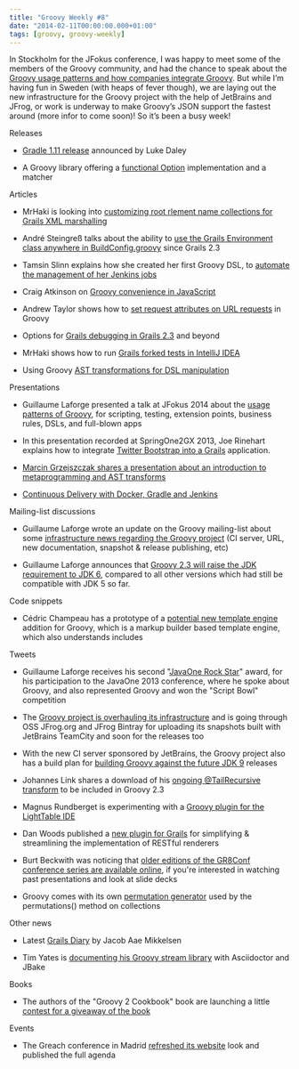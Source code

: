 ```yaml
---
title: "Groovy Weekly #8"
date: "2014-02-11T00:00:00.000+01:00"
tags: [groovy, groovy-weekly]
---
```


In Stockholm for the JFokus conference, I was happy to meet some of the members of the Groovy community, and had the chance to speak about the [Groovy usage patterns and how companies integrate Groovy](https://speakerdeck.com/glaforge/benefit-from-groovy-now-why-when-how-jfokus-2014). But while I’m having fun in Sweden (with heaps of fever though), we are laying out the new infrastructure for the Groovy project with the help of JetBrains and JFrog, or work is underway to make Groovy’s JSON support the fastest around (more infor to come soon)! So it’s been a busy week!

Releases

*   [Gradle 1.11 release](http://www.gradle.org/docs/1.11/release-notes) announced by Luke Daley
    
*   A Groovy library offering a [functional Option](https://github.com/johnnywey/flipside) implementation and a matcher
    

Articles

*   MrHaki is looking into [customizing root rlement name collections for Grails XML marshalling](http://mrhaki.blogspot.fr/2014/02/grails-goodness-customize-root-element.html)
    
*   André Steingreß talks about the ability to [use the Grails Environment class anywhere in BuildConfig.groovy](http://blog.andresteingress.com/2014/02/07/grails-environment-in-build-config/) since Grails 2.3
    
*   Tamsin Slinn explains how she created her first Groovy DSL, to [automate the management of her Jenkins jobs](http://blog.anorakgirl.co.uk/2014/02/my-first-groovy-dsl/)
    
*   Craig Atkinson on [Groovy convenience in JavaScript](http://www.objectpartners.com/2014/02/07/groovy-convenience-in-javascript-with-lo-dash/)
    
*   Andrew Taylor shows how to [set request attributes on URL requests](http://www.redtoad.ca/ataylor/2014/02/setting-headers-url-requests-with-groovy/) in Groovy
    
*   Options for [Grails debugging in Grails 2.3](http://www.intelligrape.com/blog/2014/02/06/grails-debugging-in-version-2-3-x-and-above/) and beyond
    
*   MrHaki shows how to run [Grails forked tests in IntelliJ IDEA](http://mrhaki.blogspot.fr/2014/02/grails-goodness-run-forked-tests-in.html)
    
*   Using Groovy [AST transformations for DSL manipulation](http://expertalks.wordpress.com/2014/02/10/using-groovy-ast-transformations-for-dsl-manipulation/)
    

  
Presentations

*   Guillaume Laforge presented a talk at JFokus 2014 about the [usage patterns of Groovy](https://speakerdeck.com/glaforge/benefit-from-groovy-now-why-when-how-jfokus-2014), for scripting, testing, extension points, business rules, DSLs, and full-blown apps
    
*   In this presentation recorded at SpringOne2GX 2013, Joe Rinehart explains how to integrate [Twitter Bootstrap into a Grails](http://www.infoq.com/presentations/grails-twitter-bootstrap) application.
    
*   [Marcin Grzejszczak shares a presentation about an introduction to metaprogramming and AST transforms](http://java.dzone.com/articles/introduction-groovy-runtime)
    
*   [Continuous Delivery with Docker, Gradle and Jenkins](https://twitter.com/franckdepierre/status/433011063693783040)
    

Mailing-list discussions

*   Guillaume Laforge wrote an update on the Groovy mailing-list about some [infrastructure news regarding the Groovy project](http://groovy.329449.n5.nabble.com/ANN-Groovy-infrastructure-update-td5718414.html) (CI server, URL, new documentation, snapshot & release publishing, etc)
    
*   Guillaume Laforge announces that [Groovy 2.3 will raise the JDK requirement to JDK 6](http://groovy.329449.n5.nabble.com/Groovy-JSON-Parser-update-23x-speed-improvement-for-JsonSlurper-td5718189i40.html#a5718336), compared to all other versions which had still be compatible with JDK 5 so far.
    

Code snippets

*   Cédric Champeau has a prototype of a [potential new template engine](https://github.com/melix/groovy-core/blob/69aeea4606b272d4bcce47602cac6c04b8c72498/subprojects/groovy-templates/src/test/groovy/groovy/text/MarkupTemplateEngineTest.groovy) addition for Groovy, which is a markup builder based template engine, which also understands includes
    

Tweets

*   Guillaume Laforge receives his second "[JavaOne Rock Star](https://twitter.com/glaforge/status/433158041643810816)" award, for his participation to the JavaOne 2013 conference, where he spoke about Groovy, and also represented Groovy and won the "Script Bowl" competition
    
*   The [Groovy project is overhauling its infrastructure](https://twitter.com/jbaruch/status/432903532669190144) and is going through OSS JFrog.org and JFrog Bintray for uploading its snapshots built with JetBrains TeamCity and soon for the releases too
    
*   With the new CI server sponsored by JetBrains, the Groovy project also has a build plan for [building Groovy against the future JDK 9](https://twitter.com/cedricchampeau/status/433258782177906688) releases
    
*   Johannes Link shares a download of his [ongoing @TailRecursive transform](https://twitter.com/johanneslink/status/431432766404976640) to be included in Groovy 2.3
    
*   Magnus Rundberget is experimenting with a [Groovy plugin for the LightTable IDE](https://twitter.com/mrundberget/status/432542766476713984)
    
*   Dan Woods published a [new plugin for Grails](https://twitter.com/danveloper/status/430692110560272384) for simplifying & streamlining the implementation of RESTful renderers
    
*   Burt Beckwith was noticing that [older editions of the GR8Conf conference series are available online](https://twitter.com/burtbeckwith/status/432638090373369857), if you're interested in watching past presentations and look at slide decks
    
*   Groovy comes with its own [permutation generator](https://twitter.com/dailygrailstip/status/432761726283440128) used by the permutations() method on collections
    

  
Other news

*   Latest [Grails Diary](http://grydeske.net/news/show/29) by Jacob Aae Mikkelsen
    
*   Tim Yates is [documenting his Groovy stream library](http://timyates.github.io/groovy-stream/main.html) with Asciidoctor and JBake
    

Books

*   The authors of the "Groovy 2 Cookbook" book are launching a little [contest for a giveaway of the book](http://groovy.aestasit.com/contest.html)
    

Events

*   The Greach conference in Madrid [refreshed its website](http://greach.es/) look and published the full agenda